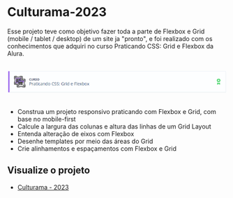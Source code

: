 # Culturama-2023

Esse projeto teve como objetivo fazer toda a parte de Flexbox e Grid (mobile / tablet / desktop) de um site ja "pronto", e foi realizado com os conhecimentos que adquiri no curso Praticando CSS: Grid e Flexbox da Alura.
<br>
<br>
<div>
<img alt="imagem curso Praticando CSS: Grid e Flexbox" src="https://github.com/Feuchard/Culturama-2023/blob/main/assets/img/praticando-css-grid-e-flexbox.png">
<br>
<br>
  <ul>
    <li>Construa um projeto responsivo praticando com Flexbox e Grid, com base no mobile-first</li>
    <li>Calcule a largura das colunas e altura das linhas de um Grid Layout</li>
    <li>Entenda alteração de eixos com Flexbox</li>
    <li>Desenhe templates por meio das áreas do Grid</li>
    <li>Crie alinhamentos e espaçamentos com Flexbox e Grid</li>
</div>  
  
## Visualize o projeto
  
  <ul>
    <li><a href="https://feuchard.github.io/Culturama-2023/" target="_blank">Culturama - 2023</li>
  </ul>
